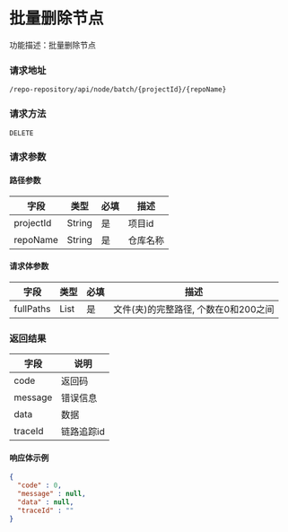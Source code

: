 # 批量删除节点

功能描述：批量删除节点

### 请求地址

```
/repo-repository/api/node/batch/{projectId}/{repoName}
```

### 请求方法

`DELETE`

### 请求参数

#### 路径参数

| 字段        | 类型     | 必填  | 描述            |
|-----------|--------|-----|---------------|
| projectId | String | 是   | 项目id          |
| repoName  | String | 是   | 仓库名称          |

#### 请求体参数

| 字段        | 类型   | 必填  | 描述                     |
|-----------|------|-----|------------------------|
| fullPaths | List | 是   | 文件(夹)的完整路径, 个数在0和200之间 |

### 返回结果

| 字段      | 说明     |
|---------|--------|
| code    | 返回码    |
| message | 错误信息   |
| data    | 数据     |
| traceId | 链路追踪id |

#### 响应体示例

```json
{
  "code" : 0,
  "message" : null,
  "data" : null,
  "traceId" : ""
}
```
